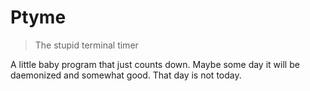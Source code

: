 # Ptyme
> The stupid terminal timer

A little baby program that just counts down.  Maybe some day it will be
daemonized and somewhat good.  That day is not today.
